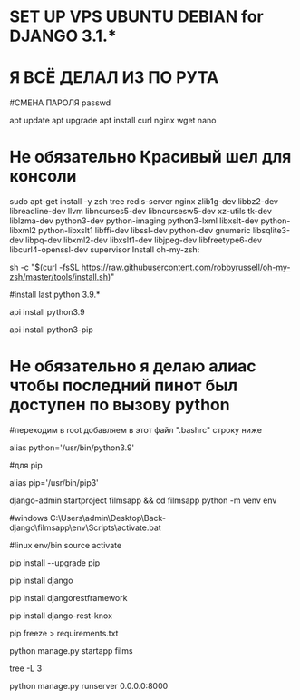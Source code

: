 # SET UP VPS UBUNTU DEBIAN for DJANGO 3.1.*

# Я ВСЁ ДЕЛАЛ ИЗ ПО РУТА

#СМЕНА ПАРОЛЯ
passwd 

apt update
apt upgrade
apt install curl nginx wget nano 

# Не обязательно Красивый шел для консоли
sudo apt-get install -y zsh tree redis-server nginx zlib1g-dev libbz2-dev libreadline-dev llvm libncurses5-dev libncursesw5-dev xz-utils tk-dev liblzma-dev python3-dev python-imaging python3-lxml libxslt-dev python-libxml2 python-libxslt1 libffi-dev libssl-dev python-dev gnumeric libsqlite3-dev libpq-dev libxml2-dev libxslt1-dev libjpeg-dev libfreetype6-dev libcurl4-openssl-dev supervisor
Install oh-my-zsh:

sh -c "$(curl -fsSL https://raw.githubusercontent.com/robbyrussell/oh-my-zsh/master/tools/install.sh)"

#install last python 3.9.*

api install python3.9

api install python3-pip

# Не обязательно я делаю алиас чтобы последний пинот был доступен по вызову python
#переходим в root добавляем в этот файл ".bashrc" строку ниже

alias python='/usr/bin/python3.9'

#для pip

alias pip='/usr/bin/pip3'


django-admin startproject filmsapp 
&& cd filmsapp
python -m venv env 

#windows C:\Users\admin\Desktop\Back-django\filmsapp\env\Scripts\activate.bat

#linux env/bin source activate

pip install --upgrade pip

pip install django

pip install djangorestframework

pip install django-rest-knox

pip freeze > requirements.txt

python manage.py startapp films

tree -L 3

python manage.py runserver 0.0.0.0:8000
